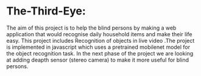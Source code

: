 # The-Third-Eye:
The aim of this project is to help the blind persons by making a web application that would recognise daily household items and make their life easy.
This project includes Recognition of objects in live video .The project is implemented in javascript which uses a pretrained mobilenet model for the object recognition task.
In the next phase of the project we are looking at adding deapth sensor (stereo camera) to make it more useful for blind persons.
